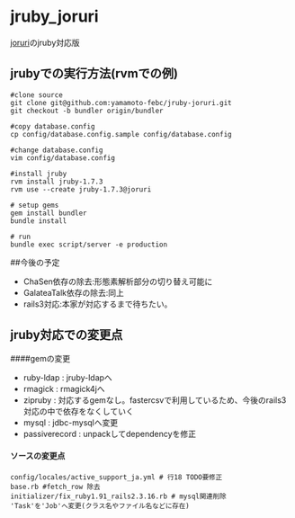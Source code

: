 # jruby_joruri
[joruri](http://joruri.org)のjruby対応版


## jrubyでの実行方法(rvmでの例)
    #clone source
    git clone git@github.com:yamamoto-febc/jruby-joruri.git
	git checkout -b bundler origin/bundler

	#copy database.config
	cp config/database.config.sample config/database.config

	#change database.config
	vim config/database.config
	
	#install jruby
    rvm install jruby-1.7.3
    rvm use --create jruby-1.7.3@joruri

    # setup gems    
    gem install bundler
    bundle install

    # run
    bundle exec script/server -e production
    
        
##今後の予定
* ChaSen依存の除去:形態素解析部分の切り替え可能に
* GalateaTalk依存の除去:同上
* rails3対応:本家が対応するまで待ちたい。



## jruby対応での変更点

####gemの変更
* ruby-ldap : jruby-ldapへ  
* rmagick   : rmagick4jへ
* zipruby   : 対応するgemなし。fastercsvで利用しているため、今後のrails3対応の中で依存をなくしていく
* mysql     : jdbc-mysqlへ変更
* passiverecord : unpackしてdependencyを修正

#### ソースの変更点
    config/locales/active_support_ja.yml # 行18 TODO要修正
    base.rb #fetch_row 除去
    initializer/fix_ruby1.91_rails2.3.16.rb # mysql関連削除
    'Task'を'Job'へ変更(クラス名やファイル名などに存在)


